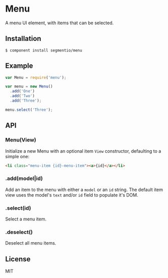 
# Menu

  A menu UI element, with items that can be selected.

## Installation

    $ component install segmentio/menu

## Example

```js
var Menu = require('menu');

var menu = new Menu()
  .add('One')
  .add('Two')
  .add('Three');

menu.select('Three');
```

## API

### Menu(View)
  Initialize a new Menu with an optional item `View` constructor, defaulting to a simple one:

```html
<li class="menu-item {id}-menu-item"><a>{id}</a></li>
```

### .add(model|id)
  Add an item to the menu with either a `model` or an `id` string. The default item view uses the model's `text` and/or `id` field to populate it's DOM.

### .select(id)
  Select a menu item.

### .deselect()
  Deselect all menu items.

## License

  MIT
